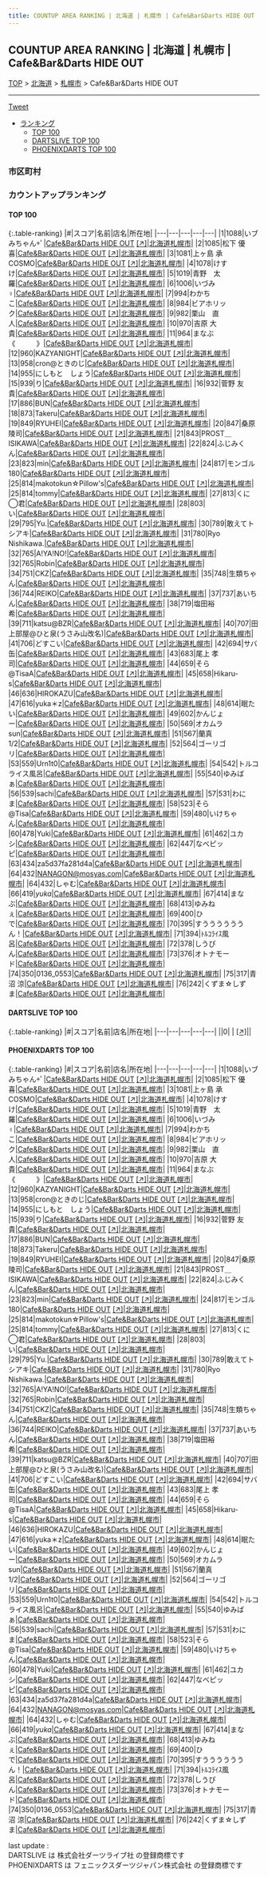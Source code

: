 ```yaml
---
title: COUNTUP AREA RANKING | 北海道 | 札幌市 | Cafe&Bar&Darts HIDE OUT
---
```

## COUNTUP AREA RANKING | 北海道 | 札幌市 | Cafe&Bar&Darts HIDE OUT

[TOP](/darts/rank/) > [北海道](/darts/rank/北海道/) > [札幌市](/darts/rank/北海道/札幌市/) > Cafe&Bar&Darts HIDE OUT

___

<a href="https://twitter.com/share?ref_src=twsrc%5Etfw" data-text="COUNTUP AREA RANKING | 北海道札幌市Cafe&Bar&Darts HIDE OUT" class="twitter-share-button" data-hashtags="DARTSLIVE,PHOENIXDARTS,darts,ダーツ" data-show-count="false">Tweet</a>

* [ランキング](#カウントアップランキング)
    * [TOP 100](#top-100)
    * [DARTSLIVE TOP 100](#dartslive-top-100)
    * [PHOENIXDARTS TOP 100](#phoenixdarts-top-100)

### 市区町村

<ul>

</ul>

### カウントアップランキング

#### TOP 100



{:.table-ranking}
|#|スコア|名前|店名|所在地|
|---|---|---|---|---|
|1|1088|<span class="rank-name-pd">いブみちゃん+ﾟ</span>|<a href="/darts/rank/shops/51355.html">Cafe&Bar&Darts HIDE OUT</a> <a href="https://vs.phoenixdarts.com/jp/shop/shopDetailInfo/s_51355?s_seq=51355">[↗]</a>|<a href="/darts/rank/北海道/札幌市">北海道札幌市</a>|
|2|1085|<span class="rank-name-pd"><span class="pro-icon-pd"></span>松下 優喜</span>|<a href="/darts/rank/shops/51355.html">Cafe&Bar&Darts HIDE OUT</a> <a href="https://vs.phoenixdarts.com/jp/shop/shopDetailInfo/s_51355?s_seq=51355">[↗]</a>|<a href="/darts/rank/北海道/札幌市">北海道札幌市</a>|
|3|1081|<span class="rank-name-pd">上ヶ島 承COSMO</span>|<a href="/darts/rank/shops/51355.html">Cafe&Bar&Darts HIDE OUT</a> <a href="https://vs.phoenixdarts.com/jp/shop/shopDetailInfo/s_51355?s_seq=51355">[↗]</a>|<a href="/darts/rank/北海道/札幌市">北海道札幌市</a>|
|4|1078|<span class="rank-name-pd">けすけ</span>|<a href="/darts/rank/shops/51355.html">Cafe&Bar&Darts HIDE OUT</a> <a href="https://vs.phoenixdarts.com/jp/shop/shopDetailInfo/s_51355?s_seq=51355">[↗]</a>|<a href="/darts/rank/北海道/札幌市">北海道札幌市</a>|
|5|1019|<span class="rank-name-pd">青野　太羅</span>|<a href="/darts/rank/shops/51355.html">Cafe&Bar&Darts HIDE OUT</a> <a href="https://vs.phoenixdarts.com/jp/shop/shopDetailInfo/s_51355?s_seq=51355">[↗]</a>|<a href="/darts/rank/北海道/札幌市">北海道札幌市</a>|
|6|1006|<span class="rank-name-pd">いづみ♀</span>|<a href="/darts/rank/shops/51355.html">Cafe&Bar&Darts HIDE OUT</a> <a href="https://vs.phoenixdarts.com/jp/shop/shopDetailInfo/s_51355?s_seq=51355">[↗]</a>|<a href="/darts/rank/北海道/札幌市">北海道札幌市</a>|
|7|994|<span class="rank-name-pd">わかちこ</span>|<a href="/darts/rank/shops/51355.html">Cafe&Bar&Darts HIDE OUT</a> <a href="https://vs.phoenixdarts.com/jp/shop/shopDetailInfo/s_51355?s_seq=51355">[↗]</a>|<a href="/darts/rank/北海道/札幌市">北海道札幌市</a>|
|8|984|<span class="rank-name-pd">ビアホリック</span>|<a href="/darts/rank/shops/51355.html">Cafe&Bar&Darts HIDE OUT</a> <a href="https://vs.phoenixdarts.com/jp/shop/shopDetailInfo/s_51355?s_seq=51355">[↗]</a>|<a href="/darts/rank/北海道/札幌市">北海道札幌市</a>|
|9|982|<span class="rank-name-pd">栗山　直人</span>|<a href="/darts/rank/shops/51355.html">Cafe&Bar&Darts HIDE OUT</a> <a href="https://vs.phoenixdarts.com/jp/shop/shopDetailInfo/s_51355?s_seq=51355">[↗]</a>|<a href="/darts/rank/北海道/札幌市">北海道札幌市</a>|
|10|970|<span class="rank-name-pd"><span class="pro-icon-pd"></span>吉原 大貴</span>|<a href="/darts/rank/shops/51355.html">Cafe&Bar&Darts HIDE OUT</a> <a href="https://vs.phoenixdarts.com/jp/shop/shopDetailInfo/s_51355?s_seq=51355">[↗]</a>|<a href="/darts/rank/北海道/札幌市">北海道札幌市</a>|
|11|964|<span class="rank-name-pd">まなぶ《　　　》</span>|<a href="/darts/rank/shops/51355.html">Cafe&Bar&Darts HIDE OUT</a> <a href="https://vs.phoenixdarts.com/jp/shop/shopDetailInfo/s_51355?s_seq=51355">[↗]</a>|<a href="/darts/rank/北海道/札幌市">北海道札幌市</a>|
|12|960|<span class="rank-name-pd">KAZYANIGHT</span>|<a href="/darts/rank/shops/51355.html">Cafe&Bar&Darts HIDE OUT</a> <a href="https://vs.phoenixdarts.com/jp/shop/shopDetailInfo/s_51355?s_seq=51355">[↗]</a>|<a href="/darts/rank/北海道/札幌市">北海道札幌市</a>|
|13|958|<span class="rank-name-pd">cron@ときのじ</span>|<a href="/darts/rank/shops/51355.html">Cafe&Bar&Darts HIDE OUT</a> <a href="https://vs.phoenixdarts.com/jp/shop/shopDetailInfo/s_51355?s_seq=51355">[↗]</a>|<a href="/darts/rank/北海道/札幌市">北海道札幌市</a>|
|14|955|<span class="rank-name-pd">にしもと　しょう</span>|<a href="/darts/rank/shops/51355.html">Cafe&Bar&Darts HIDE OUT</a> <a href="https://vs.phoenixdarts.com/jp/shop/shopDetailInfo/s_51355?s_seq=51355">[↗]</a>|<a href="/darts/rank/北海道/札幌市">北海道札幌市</a>|
|15|939|<span class="rank-name-pd">り</span>|<a href="/darts/rank/shops/51355.html">Cafe&Bar&Darts HIDE OUT</a> <a href="https://vs.phoenixdarts.com/jp/shop/shopDetailInfo/s_51355?s_seq=51355">[↗]</a>|<a href="/darts/rank/北海道/札幌市">北海道札幌市</a>|
|16|932|<span class="rank-name-pd"><span class="pro-icon-pd"></span>菅野 友貴</span>|<a href="/darts/rank/shops/51355.html">Cafe&Bar&Darts HIDE OUT</a> <a href="https://vs.phoenixdarts.com/jp/shop/shopDetailInfo/s_51355?s_seq=51355">[↗]</a>|<a href="/darts/rank/北海道/札幌市">北海道札幌市</a>|
|17|886|<span class="rank-name-pd">BUN</span>|<a href="/darts/rank/shops/51355.html">Cafe&Bar&Darts HIDE OUT</a> <a href="https://vs.phoenixdarts.com/jp/shop/shopDetailInfo/s_51355?s_seq=51355">[↗]</a>|<a href="/darts/rank/北海道/札幌市">北海道札幌市</a>|
|18|873|<span class="rank-name-pd">Takeru</span>|<a href="/darts/rank/shops/51355.html">Cafe&Bar&Darts HIDE OUT</a> <a href="https://vs.phoenixdarts.com/jp/shop/shopDetailInfo/s_51355?s_seq=51355">[↗]</a>|<a href="/darts/rank/北海道/札幌市">北海道札幌市</a>|
|19|849|<span class="rank-name-pd">RYUHEI</span>|<a href="/darts/rank/shops/51355.html">Cafe&Bar&Darts HIDE OUT</a> <a href="https://vs.phoenixdarts.com/jp/shop/shopDetailInfo/s_51355?s_seq=51355">[↗]</a>|<a href="/darts/rank/北海道/札幌市">北海道札幌市</a>|
|20|847|<span class="rank-name-pd">桑原 陵司</span>|<a href="/darts/rank/shops/51355.html">Cafe&Bar&Darts HIDE OUT</a> <a href="https://vs.phoenixdarts.com/jp/shop/shopDetailInfo/s_51355?s_seq=51355">[↗]</a>|<a href="/darts/rank/北海道/札幌市">北海道札幌市</a>|
|21|843|<span class="rank-name-pd">PROST＿ISIKAWA</span>|<a href="/darts/rank/shops/51355.html">Cafe&Bar&Darts HIDE OUT</a> <a href="https://vs.phoenixdarts.com/jp/shop/shopDetailInfo/s_51355?s_seq=51355">[↗]</a>|<a href="/darts/rank/北海道/札幌市">北海道札幌市</a>|
|22|824|<span class="rank-name-pd">ふじみくん</span>|<a href="/darts/rank/shops/51355.html">Cafe&Bar&Darts HIDE OUT</a> <a href="https://vs.phoenixdarts.com/jp/shop/shopDetailInfo/s_51355?s_seq=51355">[↗]</a>|<a href="/darts/rank/北海道/札幌市">北海道札幌市</a>|
|23|823|<span class="rank-name-pd">min</span>|<a href="/darts/rank/shops/51355.html">Cafe&Bar&Darts HIDE OUT</a> <a href="https://vs.phoenixdarts.com/jp/shop/shopDetailInfo/s_51355?s_seq=51355">[↗]</a>|<a href="/darts/rank/北海道/札幌市">北海道札幌市</a>|
|24|817|<span class="rank-name-pd">モンゴル180</span>|<a href="/darts/rank/shops/51355.html">Cafe&Bar&Darts HIDE OUT</a> <a href="https://vs.phoenixdarts.com/jp/shop/shopDetailInfo/s_51355?s_seq=51355">[↗]</a>|<a href="/darts/rank/北海道/札幌市">北海道札幌市</a>|
|25|814|<span class="rank-name-pd">makotokun☆Pillow&#x27;s</span>|<a href="/darts/rank/shops/51355.html">Cafe&Bar&Darts HIDE OUT</a> <a href="https://vs.phoenixdarts.com/jp/shop/shopDetailInfo/s_51355?s_seq=51355">[↗]</a>|<a href="/darts/rank/北海道/札幌市">北海道札幌市</a>|
|25|814|<span class="rank-name-pd">tommy</span>|<a href="/darts/rank/shops/51355.html">Cafe&Bar&Darts HIDE OUT</a> <a href="https://vs.phoenixdarts.com/jp/shop/shopDetailInfo/s_51355?s_seq=51355">[↗]</a>|<a href="/darts/rank/北海道/札幌市">北海道札幌市</a>|
|27|813|<span class="rank-name-pd">くに◯君</span>|<a href="/darts/rank/shops/51355.html">Cafe&Bar&Darts HIDE OUT</a> <a href="https://vs.phoenixdarts.com/jp/shop/shopDetailInfo/s_51355?s_seq=51355">[↗]</a>|<a href="/darts/rank/北海道/札幌市">北海道札幌市</a>|
|28|803|<span class="rank-name-pd">い</span>|<a href="/darts/rank/shops/51355.html">Cafe&Bar&Darts HIDE OUT</a> <a href="https://vs.phoenixdarts.com/jp/shop/shopDetailInfo/s_51355?s_seq=51355">[↗]</a>|<a href="/darts/rank/北海道/札幌市">北海道札幌市</a>|
|29|795|<span class="rank-name-pd">Yu.</span>|<a href="/darts/rank/shops/51355.html">Cafe&Bar&Darts HIDE OUT</a> <a href="https://vs.phoenixdarts.com/jp/shop/shopDetailInfo/s_51355?s_seq=51355">[↗]</a>|<a href="/darts/rank/北海道/札幌市">北海道札幌市</a>|
|30|789|<span class="rank-name-pd">敢えてトシアキ</span>|<a href="/darts/rank/shops/51355.html">Cafe&Bar&Darts HIDE OUT</a> <a href="https://vs.phoenixdarts.com/jp/shop/shopDetailInfo/s_51355?s_seq=51355">[↗]</a>|<a href="/darts/rank/北海道/札幌市">北海道札幌市</a>|
|31|780|<span class="rank-name-pd">Ryo Nishikawa.</span>|<a href="/darts/rank/shops/51355.html">Cafe&Bar&Darts HIDE OUT</a> <a href="https://vs.phoenixdarts.com/jp/shop/shopDetailInfo/s_51355?s_seq=51355">[↗]</a>|<a href="/darts/rank/北海道/札幌市">北海道札幌市</a>|
|32|765|<span class="rank-name-pd">A!YA!NO!</span>|<a href="/darts/rank/shops/51355.html">Cafe&Bar&Darts HIDE OUT</a> <a href="https://vs.phoenixdarts.com/jp/shop/shopDetailInfo/s_51355?s_seq=51355">[↗]</a>|<a href="/darts/rank/北海道/札幌市">北海道札幌市</a>|
|32|765|<span class="rank-name-pd">Robin</span>|<a href="/darts/rank/shops/51355.html">Cafe&Bar&Darts HIDE OUT</a> <a href="https://vs.phoenixdarts.com/jp/shop/shopDetailInfo/s_51355?s_seq=51355">[↗]</a>|<a href="/darts/rank/北海道/札幌市">北海道札幌市</a>|
|34|751|<span class="rank-name-pd">CKZ</span>|<a href="/darts/rank/shops/51355.html">Cafe&Bar&Darts HIDE OUT</a> <a href="https://vs.phoenixdarts.com/jp/shop/shopDetailInfo/s_51355?s_seq=51355">[↗]</a>|<a href="/darts/rank/北海道/札幌市">北海道札幌市</a>|
|35|748|<span class="rank-name-pd">生類ちゃん</span>|<a href="/darts/rank/shops/51355.html">Cafe&Bar&Darts HIDE OUT</a> <a href="https://vs.phoenixdarts.com/jp/shop/shopDetailInfo/s_51355?s_seq=51355">[↗]</a>|<a href="/darts/rank/北海道/札幌市">北海道札幌市</a>|
|36|744|<span class="rank-name-pd">REIKO</span>|<a href="/darts/rank/shops/51355.html">Cafe&Bar&Darts HIDE OUT</a> <a href="https://vs.phoenixdarts.com/jp/shop/shopDetailInfo/s_51355?s_seq=51355">[↗]</a>|<a href="/darts/rank/北海道/札幌市">北海道札幌市</a>|
|37|737|<span class="rank-name-pd">あいちん</span>|<a href="/darts/rank/shops/51355.html">Cafe&Bar&Darts HIDE OUT</a> <a href="https://vs.phoenixdarts.com/jp/shop/shopDetailInfo/s_51355?s_seq=51355">[↗]</a>|<a href="/darts/rank/北海道/札幌市">北海道札幌市</a>|
|38|719|<span class="rank-name-pd">塩田裕希</span>|<a href="/darts/rank/shops/51355.html">Cafe&Bar&Darts HIDE OUT</a> <a href="https://vs.phoenixdarts.com/jp/shop/shopDetailInfo/s_51355?s_seq=51355">[↗]</a>|<a href="/darts/rank/北海道/札幌市">北海道札幌市</a>|
|39|711|<span class="rank-name-pd">katsu@BZR</span>|<a href="/darts/rank/shops/51355.html">Cafe&Bar&Darts HIDE OUT</a> <a href="https://vs.phoenixdarts.com/jp/shop/shopDetailInfo/s_51355?s_seq=51355">[↗]</a>|<a href="/darts/rank/北海道/札幌市">北海道札幌市</a>|
|40|707|<span class="rank-name-pd">田上部屋@ひと泉(うさみ山改名)</span>|<a href="/darts/rank/shops/51355.html">Cafe&Bar&Darts HIDE OUT</a> <a href="https://vs.phoenixdarts.com/jp/shop/shopDetailInfo/s_51355?s_seq=51355">[↗]</a>|<a href="/darts/rank/北海道/札幌市">北海道札幌市</a>|
|41|706|<span class="rank-name-pd">どすこい</span>|<a href="/darts/rank/shops/51355.html">Cafe&Bar&Darts HIDE OUT</a> <a href="https://vs.phoenixdarts.com/jp/shop/shopDetailInfo/s_51355?s_seq=51355">[↗]</a>|<a href="/darts/rank/北海道/札幌市">北海道札幌市</a>|
|42|694|<span class="rank-name-pd">サバ缶</span>|<a href="/darts/rank/shops/51355.html">Cafe&Bar&Darts HIDE OUT</a> <a href="https://vs.phoenixdarts.com/jp/shop/shopDetailInfo/s_51355?s_seq=51355">[↗]</a>|<a href="/darts/rank/北海道/札幌市">北海道札幌市</a>|
|43|683|<span class="rank-name-pd"><span class="pro-icon-pd"></span>尾上 孝司</span>|<a href="/darts/rank/shops/51355.html">Cafe&Bar&Darts HIDE OUT</a> <a href="https://vs.phoenixdarts.com/jp/shop/shopDetailInfo/s_51355?s_seq=51355">[↗]</a>|<a href="/darts/rank/北海道/札幌市">北海道札幌市</a>|
|44|659|<span class="rank-name-pd">そら@TisaA</span>|<a href="/darts/rank/shops/51355.html">Cafe&Bar&Darts HIDE OUT</a> <a href="https://vs.phoenixdarts.com/jp/shop/shopDetailInfo/s_51355?s_seq=51355">[↗]</a>|<a href="/darts/rank/北海道/札幌市">北海道札幌市</a>|
|45|658|<span class="rank-name-pd">Hikaru-s</span>|<a href="/darts/rank/shops/51355.html">Cafe&Bar&Darts HIDE OUT</a> <a href="https://vs.phoenixdarts.com/jp/shop/shopDetailInfo/s_51355?s_seq=51355">[↗]</a>|<a href="/darts/rank/北海道/札幌市">北海道札幌市</a>|
|46|636|<span class="rank-name-pd">HIROKAZU</span>|<a href="/darts/rank/shops/51355.html">Cafe&Bar&Darts HIDE OUT</a> <a href="https://vs.phoenixdarts.com/jp/shop/shopDetailInfo/s_51355?s_seq=51355">[↗]</a>|<a href="/darts/rank/北海道/札幌市">北海道札幌市</a>|
|47|616|<span class="rank-name-pd">yuka＊z</span>|<a href="/darts/rank/shops/51355.html">Cafe&Bar&Darts HIDE OUT</a> <a href="https://vs.phoenixdarts.com/jp/shop/shopDetailInfo/s_51355?s_seq=51355">[↗]</a>|<a href="/darts/rank/北海道/札幌市">北海道札幌市</a>|
|48|614|<span class="rank-name-pd">眠たい</span>|<a href="/darts/rank/shops/51355.html">Cafe&Bar&Darts HIDE OUT</a> <a href="https://vs.phoenixdarts.com/jp/shop/shopDetailInfo/s_51355?s_seq=51355">[↗]</a>|<a href="/darts/rank/北海道/札幌市">北海道札幌市</a>|
|49|602|<span class="rank-name-pd">かんじょー</span>|<a href="/darts/rank/shops/51355.html">Cafe&Bar&Darts HIDE OUT</a> <a href="https://vs.phoenixdarts.com/jp/shop/shopDetailInfo/s_51355?s_seq=51355">[↗]</a>|<a href="/darts/rank/北海道/札幌市">北海道札幌市</a>|
|50|569|<span class="rank-name-pd">オカムラsun</span>|<a href="/darts/rank/shops/51355.html">Cafe&Bar&Darts HIDE OUT</a> <a href="https://vs.phoenixdarts.com/jp/shop/shopDetailInfo/s_51355?s_seq=51355">[↗]</a>|<a href="/darts/rank/北海道/札幌市">北海道札幌市</a>|
|51|567|<span class="rank-name-pd">蘭真1/2</span>|<a href="/darts/rank/shops/51355.html">Cafe&Bar&Darts HIDE OUT</a> <a href="https://vs.phoenixdarts.com/jp/shop/shopDetailInfo/s_51355?s_seq=51355">[↗]</a>|<a href="/darts/rank/北海道/札幌市">北海道札幌市</a>|
|52|564|<span class="rank-name-pd">ゴーリゴリ</span>|<a href="/darts/rank/shops/51355.html">Cafe&Bar&Darts HIDE OUT</a> <a href="https://vs.phoenixdarts.com/jp/shop/shopDetailInfo/s_51355?s_seq=51355">[↗]</a>|<a href="/darts/rank/北海道/札幌市">北海道札幌市</a>|
|53|559|<span class="rank-name-pd">Urn1t0</span>|<a href="/darts/rank/shops/51355.html">Cafe&Bar&Darts HIDE OUT</a> <a href="https://vs.phoenixdarts.com/jp/shop/shopDetailInfo/s_51355?s_seq=51355">[↗]</a>|<a href="/darts/rank/北海道/札幌市">北海道札幌市</a>|
|54|542|<span class="rank-name-pd">トルコライス風呂</span>|<a href="/darts/rank/shops/51355.html">Cafe&Bar&Darts HIDE OUT</a> <a href="https://vs.phoenixdarts.com/jp/shop/shopDetailInfo/s_51355?s_seq=51355">[↗]</a>|<a href="/darts/rank/北海道/札幌市">北海道札幌市</a>|
|55|540|<span class="rank-name-pd">ゆみばぁ</span>|<a href="/darts/rank/shops/51355.html">Cafe&Bar&Darts HIDE OUT</a> <a href="https://vs.phoenixdarts.com/jp/shop/shopDetailInfo/s_51355?s_seq=51355">[↗]</a>|<a href="/darts/rank/北海道/札幌市">北海道札幌市</a>|
|56|539|<span class="rank-name-pd">sachi</span>|<a href="/darts/rank/shops/51355.html">Cafe&Bar&Darts HIDE OUT</a> <a href="https://vs.phoenixdarts.com/jp/shop/shopDetailInfo/s_51355?s_seq=51355">[↗]</a>|<a href="/darts/rank/北海道/札幌市">北海道札幌市</a>|
|57|531|<span class="rank-name-pd">わにま</span>|<a href="/darts/rank/shops/51355.html">Cafe&Bar&Darts HIDE OUT</a> <a href="https://vs.phoenixdarts.com/jp/shop/shopDetailInfo/s_51355?s_seq=51355">[↗]</a>|<a href="/darts/rank/北海道/札幌市">北海道札幌市</a>|
|58|523|<span class="rank-name-pd">そら@Tisa</span>|<a href="/darts/rank/shops/51355.html">Cafe&Bar&Darts HIDE OUT</a> <a href="https://vs.phoenixdarts.com/jp/shop/shopDetailInfo/s_51355?s_seq=51355">[↗]</a>|<a href="/darts/rank/北海道/札幌市">北海道札幌市</a>|
|59|480|<span class="rank-name-pd">いけちゃん</span>|<a href="/darts/rank/shops/51355.html">Cafe&Bar&Darts HIDE OUT</a> <a href="https://vs.phoenixdarts.com/jp/shop/shopDetailInfo/s_51355?s_seq=51355">[↗]</a>|<a href="/darts/rank/北海道/札幌市">北海道札幌市</a>|
|60|478|<span class="rank-name-pd">Yuki</span>|<a href="/darts/rank/shops/51355.html">Cafe&Bar&Darts HIDE OUT</a> <a href="https://vs.phoenixdarts.com/jp/shop/shopDetailInfo/s_51355?s_seq=51355">[↗]</a>|<a href="/darts/rank/北海道/札幌市">北海道札幌市</a>|
|61|462|<span class="rank-name-pd">ユカシ</span>|<a href="/darts/rank/shops/51355.html">Cafe&Bar&Darts HIDE OUT</a> <a href="https://vs.phoenixdarts.com/jp/shop/shopDetailInfo/s_51355?s_seq=51355">[↗]</a>|<a href="/darts/rank/北海道/札幌市">北海道札幌市</a>|
|62|447|<span class="rank-name-pd">なべピッピ</span>|<a href="/darts/rank/shops/51355.html">Cafe&Bar&Darts HIDE OUT</a> <a href="https://vs.phoenixdarts.com/jp/shop/shopDetailInfo/s_51355?s_seq=51355">[↗]</a>|<a href="/darts/rank/北海道/札幌市">北海道札幌市</a>|
|63|434|<span class="rank-name-pd">za5d37fa281d4a</span>|<a href="/darts/rank/shops/51355.html">Cafe&Bar&Darts HIDE OUT</a> <a href="https://vs.phoenixdarts.com/jp/shop/shopDetailInfo/s_51355?s_seq=51355">[↗]</a>|<a href="/darts/rank/北海道/札幌市">北海道札幌市</a>|
|64|432|<span class="rank-name-pd">NANAGON@mosyas.com</span>|<a href="/darts/rank/shops/51355.html">Cafe&Bar&Darts HIDE OUT</a> <a href="https://vs.phoenixdarts.com/jp/shop/shopDetailInfo/s_51355?s_seq=51355">[↗]</a>|<a href="/darts/rank/北海道/札幌市">北海道札幌市</a>|
|64|432|<span class="rank-name-pd">しゃむ</span>|<a href="/darts/rank/shops/51355.html">Cafe&Bar&Darts HIDE OUT</a> <a href="https://vs.phoenixdarts.com/jp/shop/shopDetailInfo/s_51355?s_seq=51355">[↗]</a>|<a href="/darts/rank/北海道/札幌市">北海道札幌市</a>|
|66|419|<span class="rank-name-pd">*yuka*</span>|<a href="/darts/rank/shops/51355.html">Cafe&Bar&Darts HIDE OUT</a> <a href="https://vs.phoenixdarts.com/jp/shop/shopDetailInfo/s_51355?s_seq=51355">[↗]</a>|<a href="/darts/rank/北海道/札幌市">北海道札幌市</a>|
|67|414|<span class="rank-name-pd">まなぶ</span>|<a href="/darts/rank/shops/51355.html">Cafe&Bar&Darts HIDE OUT</a> <a href="https://vs.phoenixdarts.com/jp/shop/shopDetailInfo/s_51355?s_seq=51355">[↗]</a>|<a href="/darts/rank/北海道/札幌市">北海道札幌市</a>|
|68|413|<span class="rank-name-pd">ゆみねぇ</span>|<a href="/darts/rank/shops/51355.html">Cafe&Bar&Darts HIDE OUT</a> <a href="https://vs.phoenixdarts.com/jp/shop/shopDetailInfo/s_51355?s_seq=51355">[↗]</a>|<a href="/darts/rank/北海道/札幌市">北海道札幌市</a>|
|69|400|<span class="rank-name-pd">ひで</span>|<a href="/darts/rank/shops/51355.html">Cafe&Bar&Darts HIDE OUT</a> <a href="https://vs.phoenixdarts.com/jp/shop/shopDetailInfo/s_51355?s_seq=51355">[↗]</a>|<a href="/darts/rank/北海道/札幌市">北海道札幌市</a>|
|70|395|<span class="rank-name-pd">すううううううん！</span>|<a href="/darts/rank/shops/51355.html">Cafe&Bar&Darts HIDE OUT</a> <a href="https://vs.phoenixdarts.com/jp/shop/shopDetailInfo/s_51355?s_seq=51355">[↗]</a>|<a href="/darts/rank/北海道/札幌市">北海道札幌市</a>|
|71|394|<span class="rank-name-pd">ﾄﾙｺﾗｲｽ風呂</span>|<a href="/darts/rank/shops/51355.html">Cafe&Bar&Darts HIDE OUT</a> <a href="https://vs.phoenixdarts.com/jp/shop/shopDetailInfo/s_51355?s_seq=51355">[↗]</a>|<a href="/darts/rank/北海道/札幌市">北海道札幌市</a>|
|72|378|<span class="rank-name-pd">しうぴん</span>|<a href="/darts/rank/shops/51355.html">Cafe&Bar&Darts HIDE OUT</a> <a href="https://vs.phoenixdarts.com/jp/shop/shopDetailInfo/s_51355?s_seq=51355">[↗]</a>|<a href="/darts/rank/北海道/札幌市">北海道札幌市</a>|
|73|376|<span class="rank-name-pd">オトナモード</span>|<a href="/darts/rank/shops/51355.html">Cafe&Bar&Darts HIDE OUT</a> <a href="https://vs.phoenixdarts.com/jp/shop/shopDetailInfo/s_51355?s_seq=51355">[↗]</a>|<a href="/darts/rank/北海道/札幌市">北海道札幌市</a>|
|74|350|<span class="rank-name-pd">0136_0553</span>|<a href="/darts/rank/shops/51355.html">Cafe&Bar&Darts HIDE OUT</a> <a href="https://vs.phoenixdarts.com/jp/shop/shopDetailInfo/s_51355?s_seq=51355">[↗]</a>|<a href="/darts/rank/北海道/札幌市">北海道札幌市</a>|
|75|317|<span class="rank-name-pd">青沼 涼</span>|<a href="/darts/rank/shops/51355.html">Cafe&Bar&Darts HIDE OUT</a> <a href="https://vs.phoenixdarts.com/jp/shop/shopDetailInfo/s_51355?s_seq=51355">[↗]</a>|<a href="/darts/rank/北海道/札幌市">北海道札幌市</a>|
|76|242|<span class="rank-name-pd">くずま☆しずま</span>|<a href="/darts/rank/shops/51355.html">Cafe&Bar&Darts HIDE OUT</a> <a href="https://vs.phoenixdarts.com/jp/shop/shopDetailInfo/s_51355?s_seq=51355">[↗]</a>|<a href="/darts/rank/北海道/札幌市">北海道札幌市</a>|


#### DARTSLIVE TOP 100



{:.table-ranking}
|#|スコア|名前|店名|所在地|
|---|---|---|---|---|
||0|<span class="rank-name-dl"> </span>|<a href="/darts/rank/shops/.html"></a> <a href="">[↗]</a>|<a href="/darts/rank//"></a>|


#### PHOENIXDARTS TOP 100



{:.table-ranking}
|#|スコア|名前|店名|所在地|
|---|---|---|---|---|
|1|1088|<span class="rank-name-pd">いブみちゃん+ﾟ</span>|<a href="/darts/rank/shops/51355.html">Cafe&Bar&Darts HIDE OUT</a> <a href="https://vs.phoenixdarts.com/jp/shop/shopDetailInfo/s_51355?s_seq=51355">[↗]</a>|<a href="/darts/rank/北海道/札幌市">北海道札幌市</a>|
|2|1085|<span class="rank-name-pd"><span class="pro-icon-pd"></span>松下 優喜</span>|<a href="/darts/rank/shops/51355.html">Cafe&Bar&Darts HIDE OUT</a> <a href="https://vs.phoenixdarts.com/jp/shop/shopDetailInfo/s_51355?s_seq=51355">[↗]</a>|<a href="/darts/rank/北海道/札幌市">北海道札幌市</a>|
|3|1081|<span class="rank-name-pd">上ヶ島 承COSMO</span>|<a href="/darts/rank/shops/51355.html">Cafe&Bar&Darts HIDE OUT</a> <a href="https://vs.phoenixdarts.com/jp/shop/shopDetailInfo/s_51355?s_seq=51355">[↗]</a>|<a href="/darts/rank/北海道/札幌市">北海道札幌市</a>|
|4|1078|<span class="rank-name-pd">けすけ</span>|<a href="/darts/rank/shops/51355.html">Cafe&Bar&Darts HIDE OUT</a> <a href="https://vs.phoenixdarts.com/jp/shop/shopDetailInfo/s_51355?s_seq=51355">[↗]</a>|<a href="/darts/rank/北海道/札幌市">北海道札幌市</a>|
|5|1019|<span class="rank-name-pd">青野　太羅</span>|<a href="/darts/rank/shops/51355.html">Cafe&Bar&Darts HIDE OUT</a> <a href="https://vs.phoenixdarts.com/jp/shop/shopDetailInfo/s_51355?s_seq=51355">[↗]</a>|<a href="/darts/rank/北海道/札幌市">北海道札幌市</a>|
|6|1006|<span class="rank-name-pd">いづみ♀</span>|<a href="/darts/rank/shops/51355.html">Cafe&Bar&Darts HIDE OUT</a> <a href="https://vs.phoenixdarts.com/jp/shop/shopDetailInfo/s_51355?s_seq=51355">[↗]</a>|<a href="/darts/rank/北海道/札幌市">北海道札幌市</a>|
|7|994|<span class="rank-name-pd">わかちこ</span>|<a href="/darts/rank/shops/51355.html">Cafe&Bar&Darts HIDE OUT</a> <a href="https://vs.phoenixdarts.com/jp/shop/shopDetailInfo/s_51355?s_seq=51355">[↗]</a>|<a href="/darts/rank/北海道/札幌市">北海道札幌市</a>|
|8|984|<span class="rank-name-pd">ビアホリック</span>|<a href="/darts/rank/shops/51355.html">Cafe&Bar&Darts HIDE OUT</a> <a href="https://vs.phoenixdarts.com/jp/shop/shopDetailInfo/s_51355?s_seq=51355">[↗]</a>|<a href="/darts/rank/北海道/札幌市">北海道札幌市</a>|
|9|982|<span class="rank-name-pd">栗山　直人</span>|<a href="/darts/rank/shops/51355.html">Cafe&Bar&Darts HIDE OUT</a> <a href="https://vs.phoenixdarts.com/jp/shop/shopDetailInfo/s_51355?s_seq=51355">[↗]</a>|<a href="/darts/rank/北海道/札幌市">北海道札幌市</a>|
|10|970|<span class="rank-name-pd"><span class="pro-icon-pd"></span>吉原 大貴</span>|<a href="/darts/rank/shops/51355.html">Cafe&Bar&Darts HIDE OUT</a> <a href="https://vs.phoenixdarts.com/jp/shop/shopDetailInfo/s_51355?s_seq=51355">[↗]</a>|<a href="/darts/rank/北海道/札幌市">北海道札幌市</a>|
|11|964|<span class="rank-name-pd">まなぶ《　　　》</span>|<a href="/darts/rank/shops/51355.html">Cafe&Bar&Darts HIDE OUT</a> <a href="https://vs.phoenixdarts.com/jp/shop/shopDetailInfo/s_51355?s_seq=51355">[↗]</a>|<a href="/darts/rank/北海道/札幌市">北海道札幌市</a>|
|12|960|<span class="rank-name-pd">KAZYANIGHT</span>|<a href="/darts/rank/shops/51355.html">Cafe&Bar&Darts HIDE OUT</a> <a href="https://vs.phoenixdarts.com/jp/shop/shopDetailInfo/s_51355?s_seq=51355">[↗]</a>|<a href="/darts/rank/北海道/札幌市">北海道札幌市</a>|
|13|958|<span class="rank-name-pd">cron@ときのじ</span>|<a href="/darts/rank/shops/51355.html">Cafe&Bar&Darts HIDE OUT</a> <a href="https://vs.phoenixdarts.com/jp/shop/shopDetailInfo/s_51355?s_seq=51355">[↗]</a>|<a href="/darts/rank/北海道/札幌市">北海道札幌市</a>|
|14|955|<span class="rank-name-pd">にしもと　しょう</span>|<a href="/darts/rank/shops/51355.html">Cafe&Bar&Darts HIDE OUT</a> <a href="https://vs.phoenixdarts.com/jp/shop/shopDetailInfo/s_51355?s_seq=51355">[↗]</a>|<a href="/darts/rank/北海道/札幌市">北海道札幌市</a>|
|15|939|<span class="rank-name-pd">り</span>|<a href="/darts/rank/shops/51355.html">Cafe&Bar&Darts HIDE OUT</a> <a href="https://vs.phoenixdarts.com/jp/shop/shopDetailInfo/s_51355?s_seq=51355">[↗]</a>|<a href="/darts/rank/北海道/札幌市">北海道札幌市</a>|
|16|932|<span class="rank-name-pd"><span class="pro-icon-pd"></span>菅野 友貴</span>|<a href="/darts/rank/shops/51355.html">Cafe&Bar&Darts HIDE OUT</a> <a href="https://vs.phoenixdarts.com/jp/shop/shopDetailInfo/s_51355?s_seq=51355">[↗]</a>|<a href="/darts/rank/北海道/札幌市">北海道札幌市</a>|
|17|886|<span class="rank-name-pd">BUN</span>|<a href="/darts/rank/shops/51355.html">Cafe&Bar&Darts HIDE OUT</a> <a href="https://vs.phoenixdarts.com/jp/shop/shopDetailInfo/s_51355?s_seq=51355">[↗]</a>|<a href="/darts/rank/北海道/札幌市">北海道札幌市</a>|
|18|873|<span class="rank-name-pd">Takeru</span>|<a href="/darts/rank/shops/51355.html">Cafe&Bar&Darts HIDE OUT</a> <a href="https://vs.phoenixdarts.com/jp/shop/shopDetailInfo/s_51355?s_seq=51355">[↗]</a>|<a href="/darts/rank/北海道/札幌市">北海道札幌市</a>|
|19|849|<span class="rank-name-pd">RYUHEI</span>|<a href="/darts/rank/shops/51355.html">Cafe&Bar&Darts HIDE OUT</a> <a href="https://vs.phoenixdarts.com/jp/shop/shopDetailInfo/s_51355?s_seq=51355">[↗]</a>|<a href="/darts/rank/北海道/札幌市">北海道札幌市</a>|
|20|847|<span class="rank-name-pd">桑原 陵司</span>|<a href="/darts/rank/shops/51355.html">Cafe&Bar&Darts HIDE OUT</a> <a href="https://vs.phoenixdarts.com/jp/shop/shopDetailInfo/s_51355?s_seq=51355">[↗]</a>|<a href="/darts/rank/北海道/札幌市">北海道札幌市</a>|
|21|843|<span class="rank-name-pd">PROST＿ISIKAWA</span>|<a href="/darts/rank/shops/51355.html">Cafe&Bar&Darts HIDE OUT</a> <a href="https://vs.phoenixdarts.com/jp/shop/shopDetailInfo/s_51355?s_seq=51355">[↗]</a>|<a href="/darts/rank/北海道/札幌市">北海道札幌市</a>|
|22|824|<span class="rank-name-pd">ふじみくん</span>|<a href="/darts/rank/shops/51355.html">Cafe&Bar&Darts HIDE OUT</a> <a href="https://vs.phoenixdarts.com/jp/shop/shopDetailInfo/s_51355?s_seq=51355">[↗]</a>|<a href="/darts/rank/北海道/札幌市">北海道札幌市</a>|
|23|823|<span class="rank-name-pd">min</span>|<a href="/darts/rank/shops/51355.html">Cafe&Bar&Darts HIDE OUT</a> <a href="https://vs.phoenixdarts.com/jp/shop/shopDetailInfo/s_51355?s_seq=51355">[↗]</a>|<a href="/darts/rank/北海道/札幌市">北海道札幌市</a>|
|24|817|<span class="rank-name-pd">モンゴル180</span>|<a href="/darts/rank/shops/51355.html">Cafe&Bar&Darts HIDE OUT</a> <a href="https://vs.phoenixdarts.com/jp/shop/shopDetailInfo/s_51355?s_seq=51355">[↗]</a>|<a href="/darts/rank/北海道/札幌市">北海道札幌市</a>|
|25|814|<span class="rank-name-pd">makotokun☆Pillow&#x27;s</span>|<a href="/darts/rank/shops/51355.html">Cafe&Bar&Darts HIDE OUT</a> <a href="https://vs.phoenixdarts.com/jp/shop/shopDetailInfo/s_51355?s_seq=51355">[↗]</a>|<a href="/darts/rank/北海道/札幌市">北海道札幌市</a>|
|25|814|<span class="rank-name-pd">tommy</span>|<a href="/darts/rank/shops/51355.html">Cafe&Bar&Darts HIDE OUT</a> <a href="https://vs.phoenixdarts.com/jp/shop/shopDetailInfo/s_51355?s_seq=51355">[↗]</a>|<a href="/darts/rank/北海道/札幌市">北海道札幌市</a>|
|27|813|<span class="rank-name-pd">くに◯君</span>|<a href="/darts/rank/shops/51355.html">Cafe&Bar&Darts HIDE OUT</a> <a href="https://vs.phoenixdarts.com/jp/shop/shopDetailInfo/s_51355?s_seq=51355">[↗]</a>|<a href="/darts/rank/北海道/札幌市">北海道札幌市</a>|
|28|803|<span class="rank-name-pd">い</span>|<a href="/darts/rank/shops/51355.html">Cafe&Bar&Darts HIDE OUT</a> <a href="https://vs.phoenixdarts.com/jp/shop/shopDetailInfo/s_51355?s_seq=51355">[↗]</a>|<a href="/darts/rank/北海道/札幌市">北海道札幌市</a>|
|29|795|<span class="rank-name-pd">Yu.</span>|<a href="/darts/rank/shops/51355.html">Cafe&Bar&Darts HIDE OUT</a> <a href="https://vs.phoenixdarts.com/jp/shop/shopDetailInfo/s_51355?s_seq=51355">[↗]</a>|<a href="/darts/rank/北海道/札幌市">北海道札幌市</a>|
|30|789|<span class="rank-name-pd">敢えてトシアキ</span>|<a href="/darts/rank/shops/51355.html">Cafe&Bar&Darts HIDE OUT</a> <a href="https://vs.phoenixdarts.com/jp/shop/shopDetailInfo/s_51355?s_seq=51355">[↗]</a>|<a href="/darts/rank/北海道/札幌市">北海道札幌市</a>|
|31|780|<span class="rank-name-pd">Ryo Nishikawa.</span>|<a href="/darts/rank/shops/51355.html">Cafe&Bar&Darts HIDE OUT</a> <a href="https://vs.phoenixdarts.com/jp/shop/shopDetailInfo/s_51355?s_seq=51355">[↗]</a>|<a href="/darts/rank/北海道/札幌市">北海道札幌市</a>|
|32|765|<span class="rank-name-pd">A!YA!NO!</span>|<a href="/darts/rank/shops/51355.html">Cafe&Bar&Darts HIDE OUT</a> <a href="https://vs.phoenixdarts.com/jp/shop/shopDetailInfo/s_51355?s_seq=51355">[↗]</a>|<a href="/darts/rank/北海道/札幌市">北海道札幌市</a>|
|32|765|<span class="rank-name-pd">Robin</span>|<a href="/darts/rank/shops/51355.html">Cafe&Bar&Darts HIDE OUT</a> <a href="https://vs.phoenixdarts.com/jp/shop/shopDetailInfo/s_51355?s_seq=51355">[↗]</a>|<a href="/darts/rank/北海道/札幌市">北海道札幌市</a>|
|34|751|<span class="rank-name-pd">CKZ</span>|<a href="/darts/rank/shops/51355.html">Cafe&Bar&Darts HIDE OUT</a> <a href="https://vs.phoenixdarts.com/jp/shop/shopDetailInfo/s_51355?s_seq=51355">[↗]</a>|<a href="/darts/rank/北海道/札幌市">北海道札幌市</a>|
|35|748|<span class="rank-name-pd">生類ちゃん</span>|<a href="/darts/rank/shops/51355.html">Cafe&Bar&Darts HIDE OUT</a> <a href="https://vs.phoenixdarts.com/jp/shop/shopDetailInfo/s_51355?s_seq=51355">[↗]</a>|<a href="/darts/rank/北海道/札幌市">北海道札幌市</a>|
|36|744|<span class="rank-name-pd">REIKO</span>|<a href="/darts/rank/shops/51355.html">Cafe&Bar&Darts HIDE OUT</a> <a href="https://vs.phoenixdarts.com/jp/shop/shopDetailInfo/s_51355?s_seq=51355">[↗]</a>|<a href="/darts/rank/北海道/札幌市">北海道札幌市</a>|
|37|737|<span class="rank-name-pd">あいちん</span>|<a href="/darts/rank/shops/51355.html">Cafe&Bar&Darts HIDE OUT</a> <a href="https://vs.phoenixdarts.com/jp/shop/shopDetailInfo/s_51355?s_seq=51355">[↗]</a>|<a href="/darts/rank/北海道/札幌市">北海道札幌市</a>|
|38|719|<span class="rank-name-pd">塩田裕希</span>|<a href="/darts/rank/shops/51355.html">Cafe&Bar&Darts HIDE OUT</a> <a href="https://vs.phoenixdarts.com/jp/shop/shopDetailInfo/s_51355?s_seq=51355">[↗]</a>|<a href="/darts/rank/北海道/札幌市">北海道札幌市</a>|
|39|711|<span class="rank-name-pd">katsu@BZR</span>|<a href="/darts/rank/shops/51355.html">Cafe&Bar&Darts HIDE OUT</a> <a href="https://vs.phoenixdarts.com/jp/shop/shopDetailInfo/s_51355?s_seq=51355">[↗]</a>|<a href="/darts/rank/北海道/札幌市">北海道札幌市</a>|
|40|707|<span class="rank-name-pd">田上部屋@ひと泉(うさみ山改名)</span>|<a href="/darts/rank/shops/51355.html">Cafe&Bar&Darts HIDE OUT</a> <a href="https://vs.phoenixdarts.com/jp/shop/shopDetailInfo/s_51355?s_seq=51355">[↗]</a>|<a href="/darts/rank/北海道/札幌市">北海道札幌市</a>|
|41|706|<span class="rank-name-pd">どすこい</span>|<a href="/darts/rank/shops/51355.html">Cafe&Bar&Darts HIDE OUT</a> <a href="https://vs.phoenixdarts.com/jp/shop/shopDetailInfo/s_51355?s_seq=51355">[↗]</a>|<a href="/darts/rank/北海道/札幌市">北海道札幌市</a>|
|42|694|<span class="rank-name-pd">サバ缶</span>|<a href="/darts/rank/shops/51355.html">Cafe&Bar&Darts HIDE OUT</a> <a href="https://vs.phoenixdarts.com/jp/shop/shopDetailInfo/s_51355?s_seq=51355">[↗]</a>|<a href="/darts/rank/北海道/札幌市">北海道札幌市</a>|
|43|683|<span class="rank-name-pd"><span class="pro-icon-pd"></span>尾上 孝司</span>|<a href="/darts/rank/shops/51355.html">Cafe&Bar&Darts HIDE OUT</a> <a href="https://vs.phoenixdarts.com/jp/shop/shopDetailInfo/s_51355?s_seq=51355">[↗]</a>|<a href="/darts/rank/北海道/札幌市">北海道札幌市</a>|
|44|659|<span class="rank-name-pd">そら@TisaA</span>|<a href="/darts/rank/shops/51355.html">Cafe&Bar&Darts HIDE OUT</a> <a href="https://vs.phoenixdarts.com/jp/shop/shopDetailInfo/s_51355?s_seq=51355">[↗]</a>|<a href="/darts/rank/北海道/札幌市">北海道札幌市</a>|
|45|658|<span class="rank-name-pd">Hikaru-s</span>|<a href="/darts/rank/shops/51355.html">Cafe&Bar&Darts HIDE OUT</a> <a href="https://vs.phoenixdarts.com/jp/shop/shopDetailInfo/s_51355?s_seq=51355">[↗]</a>|<a href="/darts/rank/北海道/札幌市">北海道札幌市</a>|
|46|636|<span class="rank-name-pd">HIROKAZU</span>|<a href="/darts/rank/shops/51355.html">Cafe&Bar&Darts HIDE OUT</a> <a href="https://vs.phoenixdarts.com/jp/shop/shopDetailInfo/s_51355?s_seq=51355">[↗]</a>|<a href="/darts/rank/北海道/札幌市">北海道札幌市</a>|
|47|616|<span class="rank-name-pd">yuka＊z</span>|<a href="/darts/rank/shops/51355.html">Cafe&Bar&Darts HIDE OUT</a> <a href="https://vs.phoenixdarts.com/jp/shop/shopDetailInfo/s_51355?s_seq=51355">[↗]</a>|<a href="/darts/rank/北海道/札幌市">北海道札幌市</a>|
|48|614|<span class="rank-name-pd">眠たい</span>|<a href="/darts/rank/shops/51355.html">Cafe&Bar&Darts HIDE OUT</a> <a href="https://vs.phoenixdarts.com/jp/shop/shopDetailInfo/s_51355?s_seq=51355">[↗]</a>|<a href="/darts/rank/北海道/札幌市">北海道札幌市</a>|
|49|602|<span class="rank-name-pd">かんじょー</span>|<a href="/darts/rank/shops/51355.html">Cafe&Bar&Darts HIDE OUT</a> <a href="https://vs.phoenixdarts.com/jp/shop/shopDetailInfo/s_51355?s_seq=51355">[↗]</a>|<a href="/darts/rank/北海道/札幌市">北海道札幌市</a>|
|50|569|<span class="rank-name-pd">オカムラsun</span>|<a href="/darts/rank/shops/51355.html">Cafe&Bar&Darts HIDE OUT</a> <a href="https://vs.phoenixdarts.com/jp/shop/shopDetailInfo/s_51355?s_seq=51355">[↗]</a>|<a href="/darts/rank/北海道/札幌市">北海道札幌市</a>|
|51|567|<span class="rank-name-pd">蘭真1/2</span>|<a href="/darts/rank/shops/51355.html">Cafe&Bar&Darts HIDE OUT</a> <a href="https://vs.phoenixdarts.com/jp/shop/shopDetailInfo/s_51355?s_seq=51355">[↗]</a>|<a href="/darts/rank/北海道/札幌市">北海道札幌市</a>|
|52|564|<span class="rank-name-pd">ゴーリゴリ</span>|<a href="/darts/rank/shops/51355.html">Cafe&Bar&Darts HIDE OUT</a> <a href="https://vs.phoenixdarts.com/jp/shop/shopDetailInfo/s_51355?s_seq=51355">[↗]</a>|<a href="/darts/rank/北海道/札幌市">北海道札幌市</a>|
|53|559|<span class="rank-name-pd">Urn1t0</span>|<a href="/darts/rank/shops/51355.html">Cafe&Bar&Darts HIDE OUT</a> <a href="https://vs.phoenixdarts.com/jp/shop/shopDetailInfo/s_51355?s_seq=51355">[↗]</a>|<a href="/darts/rank/北海道/札幌市">北海道札幌市</a>|
|54|542|<span class="rank-name-pd">トルコライス風呂</span>|<a href="/darts/rank/shops/51355.html">Cafe&Bar&Darts HIDE OUT</a> <a href="https://vs.phoenixdarts.com/jp/shop/shopDetailInfo/s_51355?s_seq=51355">[↗]</a>|<a href="/darts/rank/北海道/札幌市">北海道札幌市</a>|
|55|540|<span class="rank-name-pd">ゆみばぁ</span>|<a href="/darts/rank/shops/51355.html">Cafe&Bar&Darts HIDE OUT</a> <a href="https://vs.phoenixdarts.com/jp/shop/shopDetailInfo/s_51355?s_seq=51355">[↗]</a>|<a href="/darts/rank/北海道/札幌市">北海道札幌市</a>|
|56|539|<span class="rank-name-pd">sachi</span>|<a href="/darts/rank/shops/51355.html">Cafe&Bar&Darts HIDE OUT</a> <a href="https://vs.phoenixdarts.com/jp/shop/shopDetailInfo/s_51355?s_seq=51355">[↗]</a>|<a href="/darts/rank/北海道/札幌市">北海道札幌市</a>|
|57|531|<span class="rank-name-pd">わにま</span>|<a href="/darts/rank/shops/51355.html">Cafe&Bar&Darts HIDE OUT</a> <a href="https://vs.phoenixdarts.com/jp/shop/shopDetailInfo/s_51355?s_seq=51355">[↗]</a>|<a href="/darts/rank/北海道/札幌市">北海道札幌市</a>|
|58|523|<span class="rank-name-pd">そら@Tisa</span>|<a href="/darts/rank/shops/51355.html">Cafe&Bar&Darts HIDE OUT</a> <a href="https://vs.phoenixdarts.com/jp/shop/shopDetailInfo/s_51355?s_seq=51355">[↗]</a>|<a href="/darts/rank/北海道/札幌市">北海道札幌市</a>|
|59|480|<span class="rank-name-pd">いけちゃん</span>|<a href="/darts/rank/shops/51355.html">Cafe&Bar&Darts HIDE OUT</a> <a href="https://vs.phoenixdarts.com/jp/shop/shopDetailInfo/s_51355?s_seq=51355">[↗]</a>|<a href="/darts/rank/北海道/札幌市">北海道札幌市</a>|
|60|478|<span class="rank-name-pd">Yuki</span>|<a href="/darts/rank/shops/51355.html">Cafe&Bar&Darts HIDE OUT</a> <a href="https://vs.phoenixdarts.com/jp/shop/shopDetailInfo/s_51355?s_seq=51355">[↗]</a>|<a href="/darts/rank/北海道/札幌市">北海道札幌市</a>|
|61|462|<span class="rank-name-pd">ユカシ</span>|<a href="/darts/rank/shops/51355.html">Cafe&Bar&Darts HIDE OUT</a> <a href="https://vs.phoenixdarts.com/jp/shop/shopDetailInfo/s_51355?s_seq=51355">[↗]</a>|<a href="/darts/rank/北海道/札幌市">北海道札幌市</a>|
|62|447|<span class="rank-name-pd">なべピッピ</span>|<a href="/darts/rank/shops/51355.html">Cafe&Bar&Darts HIDE OUT</a> <a href="https://vs.phoenixdarts.com/jp/shop/shopDetailInfo/s_51355?s_seq=51355">[↗]</a>|<a href="/darts/rank/北海道/札幌市">北海道札幌市</a>|
|63|434|<span class="rank-name-pd">za5d37fa281d4a</span>|<a href="/darts/rank/shops/51355.html">Cafe&Bar&Darts HIDE OUT</a> <a href="https://vs.phoenixdarts.com/jp/shop/shopDetailInfo/s_51355?s_seq=51355">[↗]</a>|<a href="/darts/rank/北海道/札幌市">北海道札幌市</a>|
|64|432|<span class="rank-name-pd">NANAGON@mosyas.com</span>|<a href="/darts/rank/shops/51355.html">Cafe&Bar&Darts HIDE OUT</a> <a href="https://vs.phoenixdarts.com/jp/shop/shopDetailInfo/s_51355?s_seq=51355">[↗]</a>|<a href="/darts/rank/北海道/札幌市">北海道札幌市</a>|
|64|432|<span class="rank-name-pd">しゃむ</span>|<a href="/darts/rank/shops/51355.html">Cafe&Bar&Darts HIDE OUT</a> <a href="https://vs.phoenixdarts.com/jp/shop/shopDetailInfo/s_51355?s_seq=51355">[↗]</a>|<a href="/darts/rank/北海道/札幌市">北海道札幌市</a>|
|66|419|<span class="rank-name-pd">*yuka*</span>|<a href="/darts/rank/shops/51355.html">Cafe&Bar&Darts HIDE OUT</a> <a href="https://vs.phoenixdarts.com/jp/shop/shopDetailInfo/s_51355?s_seq=51355">[↗]</a>|<a href="/darts/rank/北海道/札幌市">北海道札幌市</a>|
|67|414|<span class="rank-name-pd">まなぶ</span>|<a href="/darts/rank/shops/51355.html">Cafe&Bar&Darts HIDE OUT</a> <a href="https://vs.phoenixdarts.com/jp/shop/shopDetailInfo/s_51355?s_seq=51355">[↗]</a>|<a href="/darts/rank/北海道/札幌市">北海道札幌市</a>|
|68|413|<span class="rank-name-pd">ゆみねぇ</span>|<a href="/darts/rank/shops/51355.html">Cafe&Bar&Darts HIDE OUT</a> <a href="https://vs.phoenixdarts.com/jp/shop/shopDetailInfo/s_51355?s_seq=51355">[↗]</a>|<a href="/darts/rank/北海道/札幌市">北海道札幌市</a>|
|69|400|<span class="rank-name-pd">ひで</span>|<a href="/darts/rank/shops/51355.html">Cafe&Bar&Darts HIDE OUT</a> <a href="https://vs.phoenixdarts.com/jp/shop/shopDetailInfo/s_51355?s_seq=51355">[↗]</a>|<a href="/darts/rank/北海道/札幌市">北海道札幌市</a>|
|70|395|<span class="rank-name-pd">すううううううん！</span>|<a href="/darts/rank/shops/51355.html">Cafe&Bar&Darts HIDE OUT</a> <a href="https://vs.phoenixdarts.com/jp/shop/shopDetailInfo/s_51355?s_seq=51355">[↗]</a>|<a href="/darts/rank/北海道/札幌市">北海道札幌市</a>|
|71|394|<span class="rank-name-pd">ﾄﾙｺﾗｲｽ風呂</span>|<a href="/darts/rank/shops/51355.html">Cafe&Bar&Darts HIDE OUT</a> <a href="https://vs.phoenixdarts.com/jp/shop/shopDetailInfo/s_51355?s_seq=51355">[↗]</a>|<a href="/darts/rank/北海道/札幌市">北海道札幌市</a>|
|72|378|<span class="rank-name-pd">しうぴん</span>|<a href="/darts/rank/shops/51355.html">Cafe&Bar&Darts HIDE OUT</a> <a href="https://vs.phoenixdarts.com/jp/shop/shopDetailInfo/s_51355?s_seq=51355">[↗]</a>|<a href="/darts/rank/北海道/札幌市">北海道札幌市</a>|
|73|376|<span class="rank-name-pd">オトナモード</span>|<a href="/darts/rank/shops/51355.html">Cafe&Bar&Darts HIDE OUT</a> <a href="https://vs.phoenixdarts.com/jp/shop/shopDetailInfo/s_51355?s_seq=51355">[↗]</a>|<a href="/darts/rank/北海道/札幌市">北海道札幌市</a>|
|74|350|<span class="rank-name-pd">0136_0553</span>|<a href="/darts/rank/shops/51355.html">Cafe&Bar&Darts HIDE OUT</a> <a href="https://vs.phoenixdarts.com/jp/shop/shopDetailInfo/s_51355?s_seq=51355">[↗]</a>|<a href="/darts/rank/北海道/札幌市">北海道札幌市</a>|
|75|317|<span class="rank-name-pd">青沼 涼</span>|<a href="/darts/rank/shops/51355.html">Cafe&Bar&Darts HIDE OUT</a> <a href="https://vs.phoenixdarts.com/jp/shop/shopDetailInfo/s_51355?s_seq=51355">[↗]</a>|<a href="/darts/rank/北海道/札幌市">北海道札幌市</a>|
|76|242|<span class="rank-name-pd">くずま☆しずま</span>|<a href="/darts/rank/shops/51355.html">Cafe&Bar&Darts HIDE OUT</a> <a href="https://vs.phoenixdarts.com/jp/shop/shopDetailInfo/s_51355?s_seq=51355">[↗]</a>|<a href="/darts/rank/北海道/札幌市">北海道札幌市</a>|


<div class="footer border-top border-gray-light mt-5 pt-3 text-right text-gray">
    last update : <span style="font-weight: italic" id="foot_last_modified"></span><br />
    DARTSLIVE は 株式会社ダーツライブ社 の登録商標です<br />
    PHOENIXDARTS は フェニックスダーツジャパン株式会社 の登録商標です<br />
</div>

<script src="https://cdnjs.cloudflare.com/ajax/libs/jquery.tablesorter/2.31.3/js/jquery.tablesorter.min.js" integrity="sha512-qzgd5cYSZcosqpzpn7zF2ZId8f/8CHmFKZ8j7mU4OUXTNRd5g+ZHBPsgKEwoqxCtdQvExE5LprwwPAgoicguNg==" crossorigin="anonymous" referrerpolicy="no-referrer"></script>
<link rel="stylesheet" href="https://cdnjs.cloudflare.com/ajax/libs/jquery.tablesorter/2.31.3/css/theme.default.min.css" integrity="sha512-wghhOJkjQX0Lh3NSWvNKeZ0ZpNn+SPVXX1Qyc9OCaogADktxrBiBdKGDoqVUOyhStvMBmJQ8ZdMHiR3wuEq8+w==" crossorigin="anonymous" referrerpolicy="no-referrer" />
<script>
$(function() {
    $(".table-ranking").tablesorter({sortList:[[0, 0]]});
    $("#foot_last_modified").text(formatDate(new Date(document.lastModified), 'yyyy-MM-dd HH:mm:ss'));
});
</script>

<script async src="https://platform.twitter.com/widgets.js" charset="utf-8"></script>